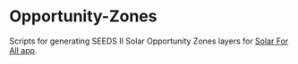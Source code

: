 # Opportunity-Zones
Scripts for generating SEEDS II Solar Opportunity Zones layers for [Solar For All app](https://maps.nrel.gov/solar-for-all/).
